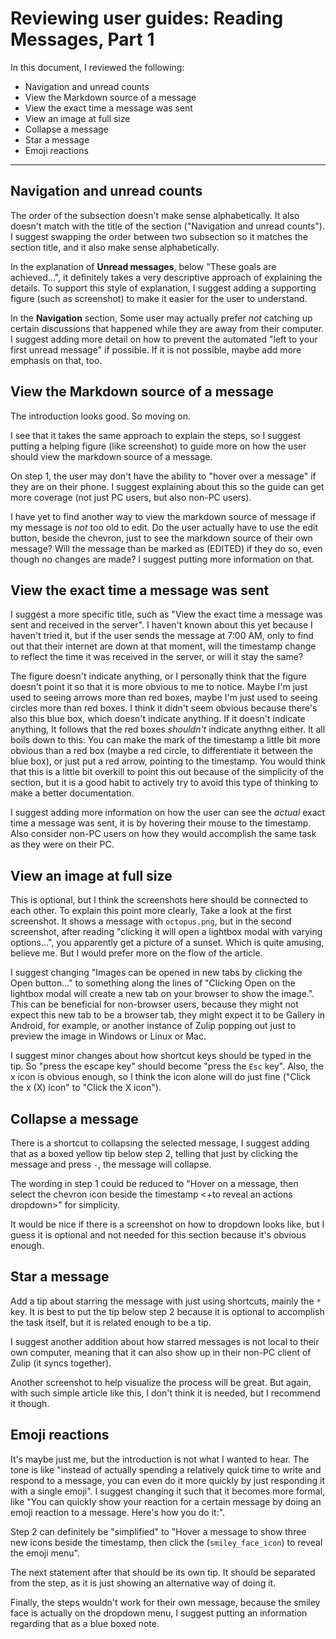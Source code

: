 Reviewing user guides: Reading Messages, Part 1
=====

In this document, I reviewed the following:

* Navigation and unread counts
* View the Markdown source of a message
* View the exact time a message was sent
* View an image at full size
* Collapse a message
* Star a message
* Emoji reactions

-----

Navigation and unread counts
-----

The order of the subsection doesn't make sense alphabetically. It also doesn't
match with the title of the section ("Navigation and unread counts"). I suggest
swapping the order between two subsection so it matches the section title, and
it also make sense alphabetically.

In the explanation of **Unread messages**, below "These goals are achieved...",
it definitely takes a very descriptive approach of explaining the details. To
support this style of explanation, I suggest adding a supporting figure (such
as screenshot) to make it easier for the user to understand.

In the **Navigation** section, Some user may actually prefer *not* catching up
certain discussions that happened while they are away from their computer. I
suggest adding more detail on how to prevent the automated "left to your first
unread message" if possible. If it is not possible, maybe add more emphasis on
that, too.

View the Markdown source of a message
-----

The introduction looks good. So moving on.

I see that it takes the same approach to explain the steps, so I suggest
putting a helping figure (like screenshot) to guide more on how the user should
view the markdown source of a message.

On step 1, the user may don't have the ability to "hover over a message" if
they are on their phone. I suggest explaining about this so the guide can get
more coverage (not just PC users, but also non-PC users).

I have yet to find another way to view the markdown source of message if my
message is *not* too old to edit. Do the user actually have to use the edit
button, beside the chevron, just to see the markdown source of their own
message? Will the message than be marked as (EDITED) if they do so, even though
no changes are made? I suggest putting more information on that.

View the exact time a message was sent
-----

I suggest a more specific title, such as "View the exact time a message was
sent and received in the server". I haven't known about this yet because I
haven't tried it, but if the user sends the message at 7:00 AM, only to find
out that their internet are down at that moment, will the timestamp change to
reflect the time it was received in the server, or will it stay the same?

The figure doesn't indicate anything, or I personally think that the figure
doesn't point it so that it is more obvious to me to notice. Maybe I'm just 
used to seeing arrows more than red boxes, maybe I'm just used to seeing 
circles more than red boxes. I think it didn't seem obvious because there's
also this blue box, which doesn't indicate anything. If it doesn't indicate
anything, It follows that the red boxes *shouldn't* indicate anythng either.
It all boils down to this: You can make the mark of the timestamp a little bit
more obvious than a red box (maybe a red circle, to differentiate it between
the blue box), or just put a red arrow, pointing to the timestamp. You would
think that this is a little bit overkill to point this out because of the
simplicity of the section, but it is a good habit to actively try to avoid this
type of thinking to make a better documentation.

I suggest adding more information on how the user can see the *actual* exact
time a message was sent, it is by hovering their mouse to the timestamp. Also
consider non-PC users on how they would accomplish the same task as they were
on their PC.

View an image at full size
-----

This is optional, but I think the screenshots here should be connected to each
other. To explain this point more clearly, Take a look at the first screenshot.
It shows a message with `octopus.png`, but in the second screenshot, after
reading "clicking it will open a lightbox modal with varying options...", you
apparently get a picture of a sunset. Which is quite amusing, believe me. But I
would prefer more on the flow of the article. 

I suggest changing "Images can be opened in new tabs by clicking the Open
button..." to something along the lines of "Clicking Open on the lightbox modal
will create a new tab on your browser to show the image.". This can be
beneficial for non-browser users, because they might not expect this new tab to
be a browser tab, they might expect it to be  Gallery in Android, for example,
or another instance of Zulip popping out just to preview the image in Windows
or Linux or Mac.

I suggest minor changes about how shortcut keys should be typed in the tip. So
"press the escape key" should become "press the `Esc` key". Also, the x icon is
obvious enough, so I think the icon alone will do just fine ("Click the x (X)
icon" to "Click the X icon").

Collapse a message
-----

There is a shortcut to collapsing the selected message, I suggest adding that
as a boxed yellow tip below step 2, telling that just by clicking the message
and press `-`, the message will collapse.

The wording in step 1 could be reduced to "Hover on a message, then select the
chevron icon beside the timestamp <+to reveal an actions dropdown>" for 
simplicity.

It would be nice if there is a screenshot on how to dropdown looks like, but I
guess it is optional and not needed for this section because it's obvious
enough.

Star a message
-----

Add a tip about starring the message with just using shortcuts, mainly the `*`
key. It is best to put the tip below step 2 because it is optional to
accomplish the task itself, but it is related enough to be a tip.

I suggest another addition about how starred messages is not local to their own
computer, meaning that it can also show up in their non-PC client of Zulip (it
syncs together).

Another screenshot to help visualize the process will be great. But again, with
such simple article like this, I don't think it is needed, but I recommend it
though.

Emoji reactions
-----

It's maybe just me, but the introduction is not what I wanted to hear. The tone
is like "instead of actually spending a relatively quick time to write and
respond to a message, you can even do it more quickly by just responding it 
with a single emoji". I suggest changing it such that it becomes more formal,
like "You can quickly show your reaction for a certain message by doing an
emoji reaction to a message. Here's how you do it:".

Step 2 can definitely be "simplified" to "Hover a message to show three new
icons beside the timestamp, then click the (`smiley_face_icon`) to reveal the
emoji menu".

The next statement after that should be its own tip. It should be separated
from the step, as it is just showing an alternative way of doing it.

Finally, the steps wouldn't work for their own message, because the smiley face
is actually on the dropdown menu, I suggest putting an information regarding 
that as a blue boxed note.
